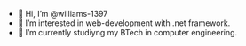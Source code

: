 - 👋 Hi, I’m @williams-1397
- 👀 I’m interested in web-development with .net framework.
- 🌱 I’m currently studiyng my BTech in computer engineering.
